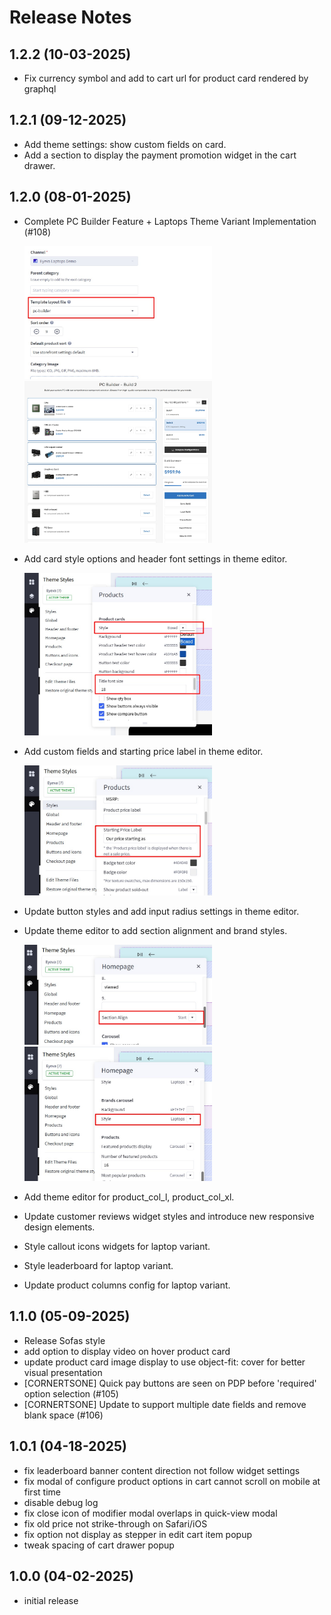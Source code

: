 # Release Notes

## 1.2.2 (10-03-2025)
- Fix currency symbol and add to cart url for product card rendered by graphql

## 1.2.1 (09-12-2025)
- Add theme settings: show custom fields on card.
- Add a section to display the payment promotion widget in the cart drawer.

## 1.2.0 (08-01-2025)
- Complete PC Builder Feature + Laptops Theme Variant Implementation (#108)

  <img src="img/config-category-pc-builder-template.jpg" alt="config-category-pc-builder-template" style="max-width: 300px;" loading="lazy" />

  <img src="img/pc-builder-category-page.jpg" alt="pc-builder-category-page" style="max-width: 300px;" loading="lazy" />

- Add card style options and header font settings in theme editor.

  <img src="img/config-card-style-font-size.jpg" alt="config-card-style-font-size" style="max-width: 300px;" loading="lazy" />

- Add custom fields and starting price label in theme editor.

  <img src="img/config-starting-price-label.jpg" alt="config-starting-price-label" style="max-width: 300px;" loading="lazy" />

- Update button styles and add input radius settings in theme editor.
- Update theme editor to add section alignment and brand styles.

  <img src="img/config-section-align.jpg" alt="config-section-align" style="max-width: 300px;" loading="lazy" />

  <img src="img/config-brand-carousel-style.jpg" alt="config-brand-carousel-style" style="max-width: 300px;" loading="lazy" />

- Add theme editor for product_col_l, product_col_xl.
- Update customer reviews widget styles and introduce new responsive design elements.
- Style callout icons widgets for laptop variant.
- Style leaderboard for laptop variant.
- Update product columns config for laptop variant.

## 1.1.0 (05-09-2025)
- Release Sofas style
- add option to display video on hover product card
- update product card image display to use object-fit: cover for better visual presentation
- [CORNERTSONE] Quick pay buttons are seen on PDP before 'required' option selection (#105)
- [CORNERTSONE] Update to support multiple date fields and remove blank space (#106)

## 1.0.1 (04-18-2025)
- fix leaderboard banner content direction not follow widget settings
- fix modal of configure product options in cart cannot scroll on mobile at first time
- disable debug log
- fix close icon of modifier modal overlaps in quick-view modal
- fix old price not strike-through on Safari/iOS
- fix option not display as stepper in edit cart item popup
- tweak spacing of cart drawer popup

## 1.0.0 (04-02-2025)
- initial release
